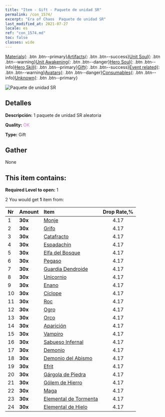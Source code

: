 ```yaml
---
title: "Item - Gift - Paquete de unidad SR"
permalink: /con_1574/
excerpt: "Era of Chaos  Paquete de unidad SR"
last_modified_at: 2021-07-27
locale: es
ref: "con_1574.md"
toc: false
classes: wide
---
```

 [Materials](/ItemsES/){: .btn .btn--primary}[Artifacts](/ItemsES/Artifacts/){: .btn .btn--success}[Unit Soul](/ItemsES/UnitSoul/){: .btn .btn--warning}[Unit Awakening](/ItemsES/UnitAwakening/){: .btn .btn--danger}[Hero Soul](/ItemsES/HeroSoul/){: .btn .btn--info}[Hero Skill](/ItemsES/HeroSkill/){: .btn .btn--primary}[Gift](/ItemsES/Gift/){: .btn .btn--success}[Event related](/ItemsES/Events/){: .btn .btn--warning}[Avatars](/ItemsES/Avatars/){: .btn .btn--danger}[Consumables](/ItemsES/Consumables/){: .btn .btn--info}[Unknown](/ItemsES/Unknown/){: .btn .btn--primary}

 ![Paquete de unidad SR](/images/t/i_907190.png)

## Detalles
 **Descripción:** 1 paquete de unidad SR aleatoria

 **Quality:** <span style="color: #DA70D6">OK</span>

 **Type:** Gift

## Gather

  None

## This item contains:

 **Required Level to open:** 1

 2 You would get **1** item  from:

  | Nr | Amount |     Item    | Drop Rate,% |
  |:---|:-------|:------------|:---------:|
  | 1 |  **30x** | [Monje](/ItemsES/unt_194/) | 4.17 | 
  | 2 |  **30x** | [Grifo](/ItemsES/unt_192/) | 4.17 | 
  | 3 |  **30x** | [Catafracto](/ItemsES/unt_195/) | 4.17 | 
  | 4 |  **30x** | [Espadachín](/ItemsES/unt_193/) | 4.17 | 
  | 5 |  **30x** | [Elfa del Bosque](/ItemsES/unt_201/) | 4.17 | 
  | 6 |  **30x** | [Pegaso](/ItemsES/unt_202/) | 4.17 | 
  | 7 |  **30x** | [Guardia Dendroide](/ItemsES/unt_203/) | 4.17 | 
  | 8 |  **30x** | [Unicornio](/ItemsES/unt_204/) | 4.17 | 
  | 9 |  **30x** | [Enano](/ItemsES/unt_200/) | 4.17 | 
  | 10 |  **30x** | [Cíclope](/ItemsES/unt_222/) | 4.17 | 
  | 11 |  **30x** | [Roc](/ItemsES/unt_221/) | 4.17 | 
  | 12 |  **30x** | [Ogro](/ItemsES/unt_220/) | 4.17 | 
  | 13 |  **30x** | [Orco](/ItemsES/unt_219/) | 4.17 | 
  | 14 |  **30x** | [Aparición](/ItemsES/unt_210/) | 4.17 | 
  | 15 |  **30x** | [Vampiro](/ItemsES/unt_211/) | 4.17 | 
  | 16 |  **30x** | [Sabueso Infernal](/ItemsES/unt_228/) | 4.17 | 
  | 17 |  **30x** | [Demonio](/ItemsES/unt_229/) | 4.17 | 
  | 18 |  **30x** | [Demonio del Abismo](/ItemsES/unt_230/) | 4.17 | 
  | 19 |  **30x** | [Efrit](/ItemsES/unt_231/) | 4.17 | 
  | 20 |  **30x** | [Gárgola de Piedra](/ItemsES/unt_236/) | 4.17 | 
  | 21 |  **30x** | [Gólem de Hierro](/ItemsES/unt_237/) | 4.17 | 
  | 22 |  **30x** | [Maga](/ItemsES/unt_238/) | 4.17 | 
  | 23 |  **30x** | [Elemental de Tormenta](/ItemsES/unt_263/) | 4.17 | 
  | 24 |  **30x** | [Elemental de Hielo](/ItemsES/unt_264/) | 4.17 | 
